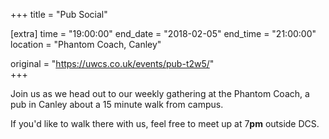 +++
title = "Pub Social"

[extra]
time = "19:00:00"
end_date = "2018-02-05"
end_time = "21:00:00"
location = "Phantom Coach, Canley"

original = "https://uwcs.co.uk/events/pub-t2w5/"    
+++

Join us as we head out to our weekly gathering at the Phantom Coach, a pub in Canley about a 15 minute walk from campus.

  

If you'd like to walk there with us, feel free to meet up at 7**pm** outside DCS.

